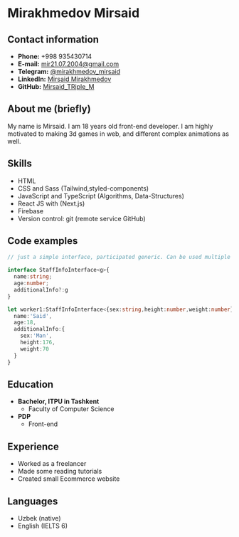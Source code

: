 # Mirakhmedov Mirsaid

## Contact information

-   **Phone:** +998 935430714
-   **E-mail:** [mir21.07.2004@gmail.com](mailto:mir21.07.2004@gmail.com)
-   **Telegram:** [@mirakhmedov_mirsaid](https://t.me/mirakhmedov_mirsaid)
-   **LinkedIn:** [Mirsaid Mirakhmedov](https://www.linkedin.com/in/mirsaid-mirakhmedov-56a658225/)
-   **GitHub:** [Mirsaid_TRiple_M](https://www.codewars.com/users/Mirsaid_TRiple_M)

## About me (briefly)

My name is Mirsaid. I am 18 years old front-end developer. I am highly motivated to making 3d games in web, and different complex animations as well.

## Skills

-   HTML
-   CSS and Sass (Tailwind,styled-components)
-   JavaScript and TypeScript (Algorithms, Data-Structures)
-   React JS with (Next.js)
-   Firebase
-   Version control: git (remote service GitHub)

## Code examples

```ts
// just a simple interface, participated generic. Can be used multiple time for any kind of employee

interface StaffInfoInterface<g>{
  name:string;
  age:number;
  additionalInfo?:g
}

let worker1:StaffInfoInterface<{sex:string,height:number,weight:number}> = {
  name:'Said',
  age:18,
  additionalInfo:{
    sex:'Man',
    height:176,
    weight:70
  }
} 
```

## Education

-   **Bachelor, ITPU in Tashkent**
    -   Faculty of Computer Science
-   **PDP**
    -   Front-end 

## Experience

-   Worked as a freelancer
-   Made some reading tutorials 
-   Created small Ecommerce website


## Languages

-   Uzbek (native)
-   English (IELTS 6)
